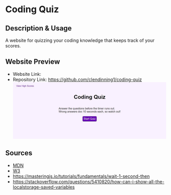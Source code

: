 # Coding Quiz
## Description & Usage
A website for quizzing your coding knowledge that keeps track of your scores.
## Website Preview
- Website Link: 
- Repository Link: https://github.com/clendinning1/coding-quiz
![Image of the deployed website.](./assets/images/siteprev.JPG)
## Sources
- [MDN](https://developer.mozilla.org/en-US/)
- [W3](https://www.w3schools.com/)
- https://masteringjs.io/tutorials/fundamentals/wait-1-second-then
- https://stackoverflow.com/questions/5410820/how-can-i-show-all-the-localstorage-saved-variables